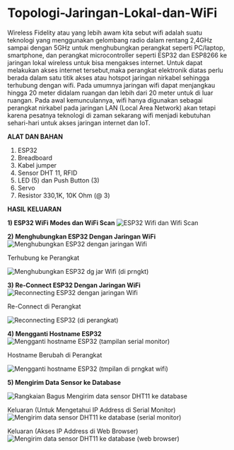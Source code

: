 # Topologi-Jaringan-Lokal-dan-WiFi

Wireless Fidelity atau yang lebih awam kita sebut wifi adalah suatu teknologi yang menggunakan gelombang radio dalam rentang 2,4GHz sampai dengan 5GHz untuk menghubungkan perangkat seperti PC/laptop, smartphone, dan perangkat microcontroller seperti ESP32 dan ESP8266 ke jaringan lokal wireless untuk bisa mengakses internet. Untuk dapat melakukan akses internet tersebut,maka perangkat elektronik diatas perlu berada dalam satu titik akses atau hotspot jaringan nirkabel sehingga terhubung dengan wifi. Pada umumnya jaringan wifi dapat menjangkau hingga 20 meter didalam ruangan dan lebih dari 20 meter untuk di luar ruangan. Pada awal kemunculannya, wifi hanya digunakan sebagai perangkat nirkabel pada jaringan LAN (Local Area Network) akan tetapi karena pesatnya teknologi di zaman sekarang wifi menjadi kebutuhan sehari-hari untuk akses jaringan internet dan IoT.

**ALAT DAN BAHAN**
1) ESP32
2) Breadboard
3) Kabel jumper
4) Sensor DHT 11, RFID
5) LED (5) dan Push Button (3)
6) Servo
7) Resistor 330,1K, 10K Ohm (@ 3)

**HASIL KELUARAN**

**1) ESP32 WiFi Modes dan WiFi Scan**
![ESP32 Wifi dan Wifi Scan](https://user-images.githubusercontent.com/118364435/206267667-efbd1894-a570-4f84-979f-c742f35a85d7.jpeg)

**2) Menghubungkan ESP32 Dengan Jaringan WiFi**
![Menghubungkan ESP32 dengan jaringan Wifi](https://user-images.githubusercontent.com/118364435/206267866-c2d1cf68-6645-496e-bfac-645e2acbb1b7.jpeg)

Terhubung ke Perangkat

![Menghubungkan ESP32 dg jar Wifi (di prngkt)](https://user-images.githubusercontent.com/118364435/206267934-21705c35-99d1-4c60-9817-bea080831f07.jpg)

**3) Re-Connect ESP32 Dengan Jaringan WiFi**
![Reconnecting ESP32 dengan jaringan Wifi](https://user-images.githubusercontent.com/118364435/206268095-17bf0158-dfd2-438a-81fd-a397b92cfa2d.jpeg)

Re-Connect di Perangkat

![Reconnecting ESP32 (di perangkat)](https://user-images.githubusercontent.com/118364435/206268172-a912f9f2-3c7c-417b-9040-1e7647a1bd1d.jpg)

**4) Mengganti Hostname ESP32**
![Mengganti hostname ESP32 (tampilan serial monitor)](https://user-images.githubusercontent.com/118364435/206268306-5ba1a6fe-9773-4de9-9ecf-f14e7326e96a.jpeg)

Hostname Berubah di Perangkat

![Mengganti hostname ESP32 (tmpilan di prngkat wifi)](https://user-images.githubusercontent.com/118364435/206268409-1171089b-2276-4613-aba2-134b094c9957.jpg)

**5) Mengirim Data Sensor ke Database**

![Rangkaian Bagus Mengirim data sensor DHT11 ke database](https://user-images.githubusercontent.com/118364435/206268814-c46caf34-e980-41c7-805d-b7c781c5dbad.jpeg)

Keluaran (Untuk Mengetahui IP Address di Serial Monitor)
![Mengirim data sensor DHT11 ke database (serial monitor)](https://user-images.githubusercontent.com/118364435/206269071-ff10ba9a-b5b0-4646-aa96-ef24f8e9641d.jpeg)

Keluaran (Akses IP Address di Web Browser)
![Mengirim data sensor DHT11 ke database (web browser)](https://user-images.githubusercontent.com/118364435/206269197-c0bf2a38-06f9-42be-bb2d-ec2a634e4d35.jpeg)
